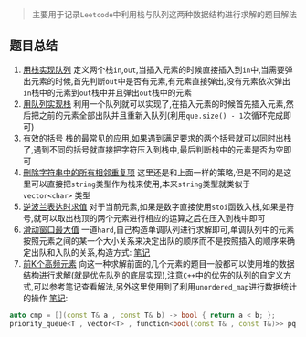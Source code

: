 > 主要用于记录`Leetcode`中利用栈与队列这两种数据结构进行求解的题目解法
## 题目总结
1. [用栈实现队列](https://leetcode.cn/problems/implement-queue-using-stacks/description/) 定义两个栈`in`,`out`,当插入元素的时候直接插入到`in`中,当需要弹出元素的时候,首先判断`out`中是否有元素,有元素直接弹出,没有元素依次弹出`in`栈中的元素到`out`栈中并且弹出`out`栈中的元素
2. [用队列实现栈](https://leetcode.cn/problems/implement-stack-using-queues/description/) 利用一个队列就可以实现了,在插入元素的时候首先插入元素,然后把之前的元素全部出队并且重新入队列(利用`que.size() - 1`次循环完成即可)
3. [有效的括号](https://leetcode.cn/problems/valid-parentheses/description/) 栈的最常见的应用,如果遇到满足要求的两个括号就可以同时出栈了,遇到不同的括号就直接把字符压入到栈中,最后判断栈中的元素是否为空即可
4. [删除字符串中的所有相邻重复项](https://leetcode.cn/problems/remove-all-adjacent-duplicates-in-string/description/) 这里还是和上面一样的策略,但是不同的是这里可以直接把`string`类型作为栈来使用,本来`string`类型就类似于`vector<char>` 类型
5. [逆波兰表达时求值](https://leetcode.cn/problems/evaluate-reverse-polish-notation/description/) 对于当前元素,如果是数字直接使用`stoi`函数入栈,如果是符号,就可以取出栈顶的两个元素进行相应的运算之后在压入到栈中即可
6. [滑动窗口最大值](https://www.programmercarl.com/0239.%E6%BB%91%E5%8A%A8%E7%AA%97%E5%8F%A3%E6%9C%80%E5%A4%A7%E5%80%BC.html) 一道`hard`,自己构造单调队列进行求解即可,单调队列中的元素按照元素之间的某一个大小关系来决定出队的顺序而不是按照插入的顺序来确定出队和入队的关系,构造方式: [笔记](https://leetcode.cn/problems/sliding-window-maximum/description/) 
7. [前K个高频元素](https://leetcode.cn/problems/top-k-frequent-elements/) 向这一种求解前面的几个元素的题目一般都可以使用堆的数据结构进行求解(就是优先队列的底层实现),注意`C++`中的优先的队列的自定义方式,可以参考笔记查看解法,另外这里使用到了利用`unordered_map`进行数据统计的操作 [笔记](https://leetcode.cn/problems/top-k-frequent-elements/): 
```c++
auto cmp = [](const T& a , const T& b) -> bool { return a < b; };
priority_queue<T , vector<T> , function<bool(const T& , const T&)>> pq(cmp);
```
 